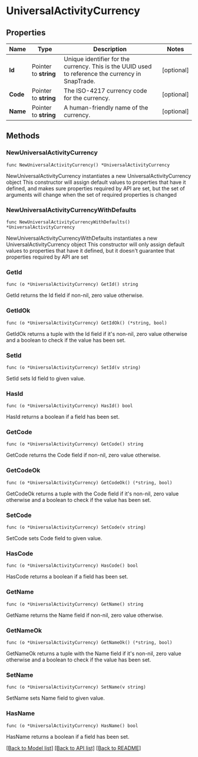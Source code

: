 # UniversalActivityCurrency

## Properties

Name | Type | Description | Notes
------------ | ------------- | ------------- | -------------
**Id** | Pointer to **string** | Unique identifier for the currency. This is the UUID used to reference the currency in SnapTrade. | [optional] 
**Code** | Pointer to **string** | The ISO-4217 currency code for the currency. | [optional] 
**Name** | Pointer to **string** | A human-friendly name of the currency. | [optional] 

## Methods

### NewUniversalActivityCurrency

`func NewUniversalActivityCurrency() *UniversalActivityCurrency`

NewUniversalActivityCurrency instantiates a new UniversalActivityCurrency object
This constructor will assign default values to properties that have it defined,
and makes sure properties required by API are set, but the set of arguments
will change when the set of required properties is changed

### NewUniversalActivityCurrencyWithDefaults

`func NewUniversalActivityCurrencyWithDefaults() *UniversalActivityCurrency`

NewUniversalActivityCurrencyWithDefaults instantiates a new UniversalActivityCurrency object
This constructor will only assign default values to properties that have it defined,
but it doesn't guarantee that properties required by API are set

### GetId

`func (o *UniversalActivityCurrency) GetId() string`

GetId returns the Id field if non-nil, zero value otherwise.

### GetIdOk

`func (o *UniversalActivityCurrency) GetIdOk() (*string, bool)`

GetIdOk returns a tuple with the Id field if it's non-nil, zero value otherwise
and a boolean to check if the value has been set.

### SetId

`func (o *UniversalActivityCurrency) SetId(v string)`

SetId sets Id field to given value.

### HasId

`func (o *UniversalActivityCurrency) HasId() bool`

HasId returns a boolean if a field has been set.

### GetCode

`func (o *UniversalActivityCurrency) GetCode() string`

GetCode returns the Code field if non-nil, zero value otherwise.

### GetCodeOk

`func (o *UniversalActivityCurrency) GetCodeOk() (*string, bool)`

GetCodeOk returns a tuple with the Code field if it's non-nil, zero value otherwise
and a boolean to check if the value has been set.

### SetCode

`func (o *UniversalActivityCurrency) SetCode(v string)`

SetCode sets Code field to given value.

### HasCode

`func (o *UniversalActivityCurrency) HasCode() bool`

HasCode returns a boolean if a field has been set.

### GetName

`func (o *UniversalActivityCurrency) GetName() string`

GetName returns the Name field if non-nil, zero value otherwise.

### GetNameOk

`func (o *UniversalActivityCurrency) GetNameOk() (*string, bool)`

GetNameOk returns a tuple with the Name field if it's non-nil, zero value otherwise
and a boolean to check if the value has been set.

### SetName

`func (o *UniversalActivityCurrency) SetName(v string)`

SetName sets Name field to given value.

### HasName

`func (o *UniversalActivityCurrency) HasName() bool`

HasName returns a boolean if a field has been set.


[[Back to Model list]](../README.md#documentation-for-models) [[Back to API list]](../README.md#documentation-for-api-endpoints) [[Back to README]](../README.md)


